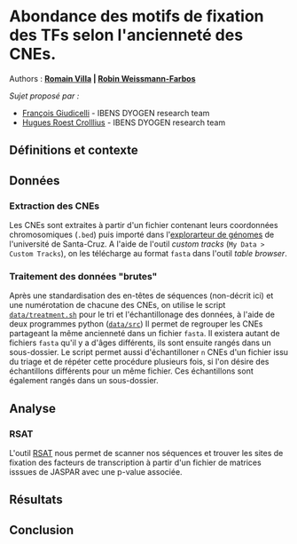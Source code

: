 # Abondance des motifs de fixation des TFs selon l'ancienneté des CNEs.
Authors : **[Romain Villa](mailto:rvilla@edu.bio.ens.psl.eu) | [Robin Weissmann-Farbos](mailto:weissman@edu.bio.ens.psl.eu)**

_Sujet proposé par :_
* [François Giudicelli](mailto:francois.giudicelli@ens.fr) - IBENS DYOGEN research team
* [Hugues Roest Crolllius](mailto:hrc@bio.ens.psl.eu) - IBENS DYOGEN research team

## Définitions et contexte
## Données
### Extraction des CNEs
Les CNEs sont extraites à partir d'un fichier contenant leurs coordonnées chromosomiques (```.bed```) puis importé dans l'[explorarteur de génomes](https://genome.ucsc.edu/) de l'université de Santa-Cruz. A l'aide de l'outil *custom tracks* (```My Data > Custom Tracks```), on les télécharge au format ```fasta``` dans l'outil *table browser*.
### Traitement des données "brutes"
Après une standardisation des en-têtes de séquences (non-décrit ici) et une numérotation de chacune des CNEs, on utilise le script [```data/treatment.sh```](https://github.com/romain-villa/diff-motif_project/tree/main/data) pour le tri et l'échantillonage des données, à l'aide de deux programmes python ([```data/src```](https://github.com/romain-villa/diff-motif_project/tree/main/data/src))
Il permet de regrouper les CNEs partageant la même ancienneté dans un fichier ```fasta```. Il existera autant de fichiers ```fasta``` qu'il y a d'âges différents, ils sont ensuite rangés dans un sous-dossier. Le script permet aussi d'échantilloner ```n``` CNEs d'un fichier issu du triage et de répéter cette procédure plusieurs fois, si l'on désire des échantillons différents pour un même fichier. Ces échantillons sont également rangés dans un sous-dossier.
## Analyse
### RSAT
L'outil [RSAT](http://rsat.sb-roscoff.fr/) nous permet de scanner nos séquences et trouver les sites de fixation des facteurs de transcription à partir d'un fichier de matrices isssues de JASPAR avec une p-value associée.
## Résultats
## Conclusion
